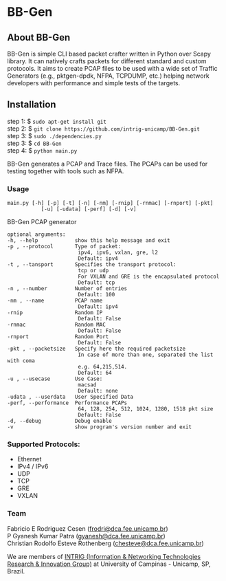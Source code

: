 BB-Gen
===

## About BB-Gen
BB-Gen is simple CLI based packet crafter written in Python over Scapy library. It can natively crafts packets for different standard and custom protocols. It aims to create PCAP files to be used with a wide set of Traffic Generators (e.g., pktgen-dpdk, NFPA, TCPDUMP, etc.) helping network developers with performance and simple tests of the targets.

## Installation  
step 1: $ `sudo apt-get install git`  
step 2: $ `git clone https://github.com/intrig-unicamp/BB-Gen.git`  
step 3: $ `sudo ./dependencies.py`  
step 3: $ `cd BB-Gen`  
step 4: $ `python main.py`  

BB-Gen generates a PCAP and Trace files.
The PCAPs can be used for testing together with tools such as NFPA.

### Usage

    main.py [-h] [-p] [-t] [-n] [-nm] [-rnip] [-rnmac] [-rnport] [-pkt]
               [-u] [-udata] [-perf] [-d] [-v]

BB-Gen PCAP generator

    optional arguments:  
    -h, --help            show this help message and exit
    -p , --protocol       Type of packet:
                           ipv4, ipv6, vxlan, gre, l2
                           Default: ipv4
    -t , --tansport       Specifies the transport protocol:
                           tcp or udp
                           For VXLAN and GRE is the encapsulated protocol
                           Default: tcp
    -n , --number         Number of entries
                           Default: 100
    -nm , --name          PCAP name
                           Default: ipv4
    -rnip                 Random IP
                           Default: False
    -rnmac                Random MAC
                           Default: False
    -rnport               Random Port
                           Default: False
    -pkt , --packetsize   Specify here the required packetsize
                           In case of more than one, separated the list with coma
                           e.g. 64,215,514.
                           Default: 64
    -u , --usecase        Use Case:
                           macsad
                           Default: none
    -udata , --userdata   User Specified Data
    -perf, --performance  Performance PCAPs
                           64, 128, 254, 512, 1024, 1280, 1518 pkt size
                           Default: False
    -d, --debug           Debug enable
    -v                    show program's version number and exit

### Supported Protocols:
  - Ethernet
  - IPv4 / IPv6
  - UDP
  - TCP
  - GRE
  - VXLAN

### Team
Fabricio E Rodriguez Cesen (frodri@dca.fee.unicamp.br)  
P Gyanesh Kumar Patra (gyanesh@dca.fee.unicamp.br)  
Christian Rodolfo Esteve Rothenberg (chesteve@dca.fee.unicamp.br)  

We are members of [INTRIG (Information & Networking Technologies Research & Innovation Group)](http://intrig.dca.fee.unicamp.br) at University of Campinas - Unicamp, SP, Brazil.